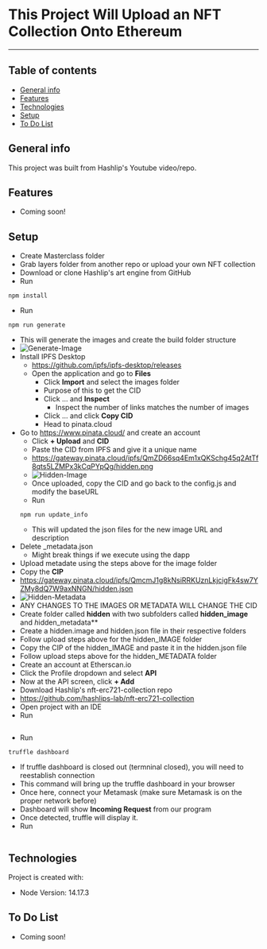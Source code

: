 # This Project Will Upload an NFT Collection Onto Ethereum

---

## Table of contents

- [General info](#general-info)
- [Features](#features)
- [Technologies](#technologies)
- [Setup](#setup)
- [To Do List](#to-do-list)

## General info

This project was built from Hashlip's Youtube video/repo.

## Features

- Coming soon!

## Setup

- Create Masterclass folder
- Grab layers folder from another repo or upload your own NFT collection
- Download or clone Hashlip's art engine from GitHub
- Run

```
npm install
```

- Run

```
npm run generate
```

- This will generate the images and create the build folder structure
- ![Generate-Image](https://user-images.githubusercontent.com/96752508/169027006-03b94691-320a-4fe0-9c8f-a495218b2c2a.png)
- Install IPFS Desktop
  - https://github.com/ipfs/ipfs-desktop/releases
  - Open the application and go to **Files**
    - Click **Import** and select the images folder
    - Purpose of this to get the CID
    - Click ... and **Inspect**
      - Inspect the number of links matches the number of images
    - Click ... and click **Copy CID**
    - Head to pinata.cloud
- Go to https://www.pinata.cloud/ and create an account
  - Click **+ Upload** and **CID**
  - Paste the CID from IPFS and give it a unique name
  - https://gateway.pinata.cloud/ipfs/QmZD66sq4Em1xQKSchg45q2AtTf8qts5LZMPx3kCqPYpQg/hidden.png
  - ![Hidden-Image](https://user-images.githubusercontent.com/96752508/169026800-63c9b8cb-ca07-439e-94fb-ee79c64f518b.png)
  - Once uploaded, copy the CID and go back to the config.js and modify the baseURL
  - Run
  ```
  npm run update_info
  ```
  - This will updated the json files for the new image URL and description
- Delete \_metadata.json
  - Might break things if we execute using the dapp
- Upload metadate using the steps above for the image folder
- Copy the **CIP**
- https://gateway.pinata.cloud/ipfs/QmcmJ1g8kNsiRRKUznLkjcigFk4sw7YZMy8dQ7W9axNNGN/hidden.json
- ![Hidden-Metadata](https://user-images.githubusercontent.com/96752508/169026400-bf33d190-bcaa-4a9b-9b49-dd50ba77d2b7.png)
- ANY CHANGES TO THE IMAGES OR METADATA WILL CHANGE THE CID
- Create folder called **hidden** with two subfolders called **hidden_image** and *h*idden_metadata\*\*
- Create a hidden.image and hidden.json file in their respective folders
- Follow upload steps above for the hidden_IMAGE folder
- Copy the CIP of the hidden_IMAGE and paste it in the hidden.json file
- Follow upload steps above for the hidden_METADATA folder
- Create an account at Etherscan.io
- Click the Profile dropdown and select **API**
- Now at the API screen, click **+ Add**
- Download Hashlip's nft-erc721-collection repo
- https://github.com/hashlips-lab/nft-erc721-collection
- Open project with an IDE
- Run

```npm i -g truffle
```
- Run
```
truffle dashboard
```
- If truffle dashboard is closed out (termninal closed), you will need to reestablish connection
- This command will bring up the truffle dashboard in your browser
- Once here, connect your Metamask (make sure Metamask is on the proper network before)
- Dashboard will show **Incoming Request** from our program
- Once detected, truffle will display it.
- Run
``` npm i -g corepack
```
## Technologies

Project is created with:

- Node Version: 14.17.3

## To Do List

- Coming soon!
